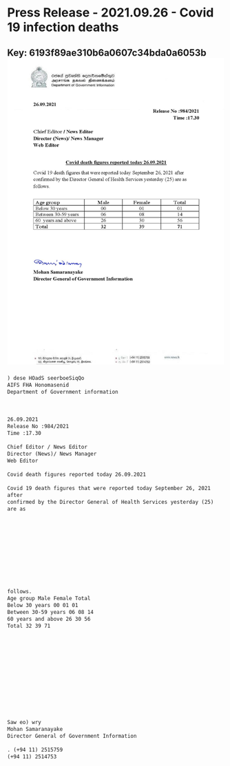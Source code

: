 # Press Release - 2021.09.26 - Covid 19 infection deaths 
Key: 6193f89ae310b6a0607c34bda0a6053b 
![img](img/6193f89ae310b6a0607c34bda0a6053b.jpg)
---
```
) dese HOadS seerboeSiqQo
AIFS FHA Honomasenid
Department of Government information

 

26.09.2021
Release No :984/2021
Time :17.30

Chief Editor / News Editor
Director (News)/ News Manager
Web Editor

Covid death figures reported today 26.09.2021

Covid 19 death figures that were reported today September 26, 2021 after
confirmed by the Director General of Health Services yesterday (25) are as

 

 

 

 

 

follows.
Age group Male Female Total
Below 30 years 00 01 01
Between 30-59 years 06 08 14
60 years and above 26 30 56
Total 32 39 71

 

 

 

 

 

 

Saw eo) wry
Mohan Samaranayake
Director General of Government Information

. (+94 11) 2515759
(+94 11) 2514753

 

```
